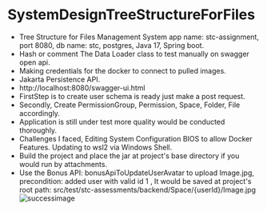 # SystemDesignTreeStructureForFiles
* Tree Structure for Files Management System app name:  stc-assignment, port 8080, db name: stc, postgres, Java 17, Spring boot.
* Hash or comment The Data Loader class to test manually on swagger open api.
* Making credentials for the docker to connect to pulled images.
* Jakarta Persistence API. 
* http://localhost:8080/swagger-ui.html
* FirstStep is to create user schema is ready just make a post request.
* Secondly, Create PermissionGroup, Permission, Space, Folder, File accordingly.
* Application is still under test more quality would be conducted thoroughly.
* Challenges I faced, Editing System Configuration BIOS to allow Docker Features.
  Updating to wsl2 via Windows Shell.
* Build the project and place the jar at project's base directory if you would run by attachments.
* Use the Bonus API: bonusApiToUpdateUserAvatar to upload Image.jpg, precondition: added user with valid id 1 , It would be saved at project's root path: src/test/stc-assessments/backend/Space/{userId}/Image.jpg
![successimage](https://github.com/mahmoudfawzy9/SystemDesignTreeStructureForFiles/assets/47506233/f5eacd57-32b3-4d06-a6a5-7a11e23e57a5)
